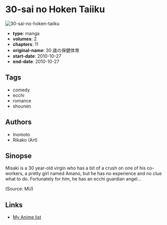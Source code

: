 # 30-sai no Hoken Taiiku

![30-sai-no-hoken-taiiku](https://cdn.myanimelist.net/images/manga/3/97171.jpg)

-   **type**: manga
-   **volumes**: 2
-   **chapters**: 11
-   **original-name**: 30 歳の保健体育
-   **start-date**: 2010-10-27
-   **end-date**: 2010-10-27

## Tags

-   comedy
-   ecchi
-   romance
-   shounen

## Authors

-   Inomoto
-   Rikako (Art)

## Sinopse

Misaki is a 30 year-old virgin who has a bit of a crush on one of his co-workers, a pretty girl named Amano, but he has no experience and no clue what to do. Fortunately for him, he has an ecchi guardian angel...

(Source: MU)

## Links

-   [My Anime list](https://myanimelist.net/manga/55783/30-sai_no_Hoken_Taiiku)
